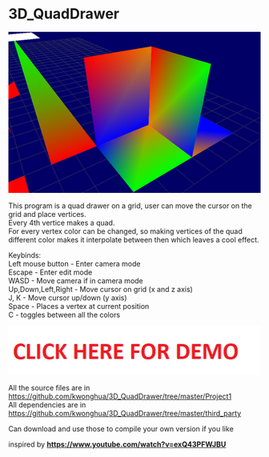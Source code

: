 # 3D_QuadDrawer
![alt text](https://github.com/kwonghua/3D_QuadDrawer/blob/main/example.png)

This program is a quad drawer on a grid, user can move the cursor on the grid and place vertices.  
Every 4th vertice makes a quad.  
For every vertex color can be changed, so making vertices of the quad different color makes it interpolate between then which leaves a cool effect.  
  
Keybinds:  
Left mouse button - Enter camera mode  
Escape - Enter edit mode  
WASD - Move camera if in camera mode  
Up,Down,Left,Right - Move cursor on grid (x and z axis)  
J, K - Move cursor up/down (y axis)  
Space - Places a vertex at current position  
C - toggles between all the colors  

  [![CLICK HERE FOR DEMO](https://github.com/kwonghua/3D_QuadDrawer/blob/main/demo%20link.png)](https://www.youtube.com/watch?v=vOr3hTKzJ0Y)   

All the source files are in https://github.com/kwonghua/3D_QuadDrawer/tree/master/Project1  
All dependencies are in https://github.com/kwonghua/3D_QuadDrawer/tree/master/third_party  

Can download and use those to compile your own version if you like  

inspired by **https://www.youtube.com/watch?v=exQ43PFWJBU**  
